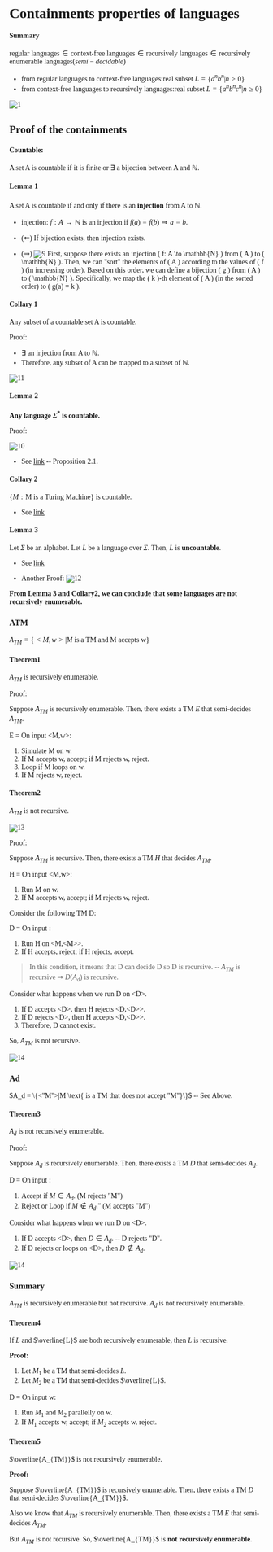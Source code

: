 <font face = "Times New Roman">

# Containments properties of languages

#### Summary

$\text{regular languages}\in \text{context-free languages} \in \text{recursively languages} \in \text{recursively enumerable languages}(semi-decidable)$

* from regular languages to context-free languages:real subset
  $L = \{a^nb^n|n\geq 0\}$
* from context-free languages to recursively languages:real subset
  $L = \{a^nb^nc^n|n\geq 0\}$

![1](1.png)

## Proof of the containments

#### Countable:

A set A is countable if it is finite or $\exists$ a bijection between A and $\mathbb{N}$.

#### Lemma 1

A set A is countable if and only if there is an **injection** from A to $\mathbb{N}$. 

* injection: $f:A \rightarrow \mathbb{N}$ is an injection if $f(a) = f(b) \Rightarrow a = b$.

* ($\Leftarrow$)  If bijection exists, then injection exists.
* ($\Rightarrow$)  ![9](9.png)
  First, suppose there exists an injection \( f: A \to \mathbb{N} \) from \( A \) to \( \mathbb{N} \). 
  Then, we can "sort" the elements of \( A \) according to the values of \( f \) (in increasing order). 
  Based on this order, we can define a bijection \( g \) from \( A \) to \( \mathbb{N} \). Specifically, we map the \( k \)-th element of \( A \) (in the sorted order) to \( g(a) = k \).

#### Collary 1

Any subset of a countable set A is countable.

Proof:

* $\exists$ an injection from A to $\mathbb{N}$.
* Therefore, any subset of A can be mapped to a subset of $\mathbb{N}$. 

![11](11.png)

#### Lemma 2

**Any language $\Sigma^*$ is countable.**

Proof:

![10](10.png)

* See [link](https://cs.uwaterloo.ca/~watrous/ToC-notes/ToC-notes.02.pdf#page=1.59) -- Proposition 2.1.

#### Collary 2

$\{M: \text{M is a Turing Machine}\}$ is countable.

* See [link](https://cs.stackexchange.com/questions/10780/why-is-this-true-there-are-countably-many-turing-machines)


#### Lemma 3

Let $\Sigma$ be an alphabet. Let $L$ be a language over $\Sigma$. Then, $L$ is **uncountable**.

* See [link](https://cs.stackexchange.com/questions/10780/why-is-this-true-there-are-countably-many-turing-machines)

* Another Proof: ![12](12.png)
  

**From Lemma 3 and Collary2, we can conclude that some languages are not recursively enumerable.**


### ATM

$A_{TM} = \{<M,w>|M \text{ is a TM and M accepts w}\}$


#### Theorem1
$A_{TM}$ is recursively enumerable.

Proof:

Suppose $A_{TM}$ is recursively enumerable. Then, there exists a TM $E$ that semi-decides $A_{TM}$.

E = On input <M,w>:
1. Simulate M on w.
2. If M accepts w, accept; if M rejects w, reject.
3. Loop if M loops on w.
4. If M rejects w, reject.


#### Theorem2

$A_{TM}$ is not recursive.

![13](13.png)

Proof:

Suppose $A_{TM}$ is recursive. Then, there exists a TM $H$ that decides $A_{TM}$.

H = On input <M,w>:
1. Run M on w.
2. If M accepts w, accept; if M rejects w, reject.

Consider the following TM D:

D = On input <M>:
1. Run H on <M,\<M\>>.
2. If H accepts, reject; if H rejects, accept.

> In this condition, it means that D can decide D so D is recursive. --  $A_{TM}$ is recursive $\Rightarrow$ $D (A_d)$ is recursive.

Consider what happens when we run D on \<D\>.

1. If D accepts \<D\>, then H rejects <D,\<D\>>.
2. If D rejects \<D\>, then H accepts <D,\<D\>>.
3. Therefore, D cannot exist.

So, $A_{TM}$ is not recursive.

![14](14.png)

### Ad

$A_d = \{<"M">|M \text{ is a TM that does not accept "M"}\}$ -- See Above.

#### Theorem3

$A_d$ is not recursively enumerable.

Proof:

Suppose $A_d$ is recursively enumerable. Then, there exists a TM $D$ that semi-decides $A_d$.

D = On input <M>:
1. Accept if $M \in A_d$. (M rejects "M")
2. Reject or Loop if $M \notin A_d$." (M accepts "M")

Consider what happens when we run D on \<D\>.

1. If D accepts \<D\>, then $D \in A_d$. -- D rejects "D".
2. If D rejects or loops on \<D\>, then $D \notin A_d$. 

![14](14.png)

### Summary

$A_{TM}$ is recursively enumerable but not recursive.
$A_d$ is not recursively enumerable.

#### Theorem4

If $L$ and $\overline{L}$ are both recursively enumerable, then $L$ is recursive.

**Proof:** 

1. Let $M_1$ be a TM that semi-decides $L$.
2. Let $M_2$ be a TM that semi-decides $\overline{L}$.

D = On input w:
1. Run $M_1$ and $M_2$ parallelly on w.
2. If $M_1$ accepts w, accept; if $M_2$ accepts w, reject.

#### Theorem5

$\overline{A_{TM}}$ is not recursively enumerable.

**Proof:**

Suppose $\overline{A_{TM}}$ is recursively enumerable. Then, there exists a TM $D$ that semi-decides $\overline{A_{TM}}$.

Also we know that $A_{TM}$ is recursively enumerable. Then, there exists a TM $E$ that semi-decides $A_{TM}$.

But $A_{TM}$ is not recursive. So, $\overline{A_{TM}}$ is **not recursively enumerable**.


</font>